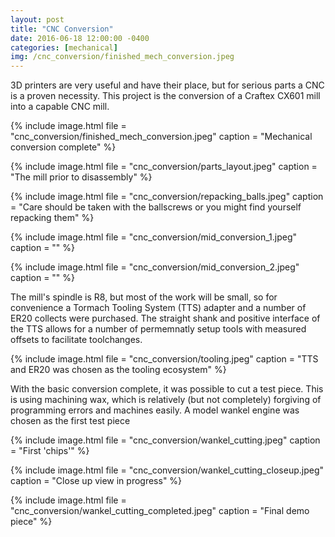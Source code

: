 ```yaml
---
layout: post
title: "CNC Conversion"
date: 2016-06-18 12:00:00 -0400
categories: [mechanical]
img: /cnc_conversion/finished_mech_conversion.jpeg
---
```


3D printers are very useful and have their place, but for serious parts a CNC is a proven necessity.
This project is the conversion of a Craftex CX601 mill into a capable CNC mill.

{% include image.html
file = "cnc_conversion/finished_mech_conversion.jpeg"
caption = "Mechanical conversion complete"
%}

{% include image.html
file = "cnc_conversion/parts_layout.jpeg"
caption = "The mill prior to disassembly"
%}

{% include image.html
file = "cnc_conversion/repacking_balls.jpeg"
caption = "Care should be taken with the ballscrews or you might find yourself repacking them"
%}

{% include image.html
file = "cnc_conversion/mid_conversion_1.jpeg"
caption = ""
%}

{% include image.html
file = "cnc_conversion/mid_conversion_2.jpeg"
caption = ""
%}

The mill's spindle is R8, but most of the work will be small, so for convenience a Tormach Tooling System (TTS) adapter and a number of ER20 collects were purchased. The straight shank and positive interface of the TTS allows for a number of permemnatly setup tools with measured offsets to facilitate toolchanges.

{% include image.html
file = "cnc_conversion/tooling.jpeg"
caption = "TTS and ER20 was chosen as the tooling ecosystem"
%}

With the basic conversion complete, it was possible to cut a test piece. This is using machining wax, which is relatively (but not completely) forgiving of programming errors and machines easily. A model wankel engine was chosen as the first test piece

{% include image.html
file = "cnc_conversion/wankel_cutting.jpeg"
caption = "First 'chips'"
%}

{% include image.html
file = "cnc_conversion/wankel_cutting_closeup.jpeg"
caption = "Close up view in progress"
%}

{% include image.html
file = "cnc_conversion/wankel_cutting_completed.jpeg"
caption = "Final demo piece"
%}
